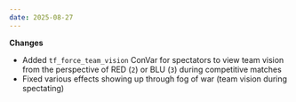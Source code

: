 ```yaml
---
date: 2025-08-27
---
```


**Changes**

* Added `tf_force_team_vision` ConVar for spectators to view team vision from the perspective of RED (`2`) or BLU (`3`) during competitive matches
* Fixed various effects showing up through fog of war (team vision during spectating)
